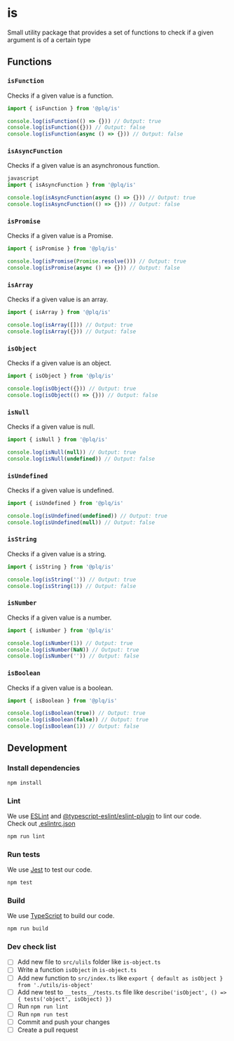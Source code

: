 # is
Small utility package that provides a set of functions to check if a given argument is of a certain type

## Functions

### `isFunction`

Checks if a given value is a function.

```javascript
import { isFunction } from '@plq/is'

console.log(isFunction(() => {})) // Output: true
console.log(isFunction({})) // Output: false
console.log(isFunction(async () => {})) // Output: false
```

### `isAsyncFunction`

Checks if a given value is an asynchronous function.

```javascript
javascript
import { isAsyncFunction } from '@plq/is'

console.log(isAsyncFunction(async () => {})) // Output: true
console.log(isAsyncFunction(() => {})) // Output: false
```

### `isPromise`

Checks if a given value is a Promise.

```javascript
import { isPromise } from '@plq/is'

console.log(isPromise(Promise.resolve())) // Output: true
console.log(isPromise(async () => {})) // Output: false
```

### `isArray`

Checks if a given value is an array.

```javascript
import { isArray } from '@plq/is'

console.log(isArray([])) // Output: true
console.log(isArray({})) // Output: false
```

### `isObject`

Checks if a given value is an object.

```javascript
import { isObject } from '@plq/is'

console.log(isObject({})) // Output: true
console.log(isObject(() => {})) // Output: false
```

### `isNull`

Checks if a given value is null.

```javascript
import { isNull } from '@plq/is'

console.log(isNull(null)) // Output: true
console.log(isNull(undefined)) // Output: false
```

### `isUndefined`

Checks if a given value is undefined.

```javascript
import { isUndefined } from '@plq/is'

console.log(isUndefined(undefined)) // Output: true
console.log(isUndefined(null)) // Output: false
```

### `isString`

Checks if a given value is a string.

```javascript
import { isString } from '@plq/is'

console.log(isString('')) // Output: true
console.log(isString(1)) // Output: false
```

### `isNumber`

Checks if a given value is a number.

```javascript
import { isNumber } from '@plq/is'

console.log(isNumber(1)) // Output: true
console.log(isNumber(NaN)) // Output: true
console.log(isNumber('')) // Output: false
```

### `isBoolean`

Checks if a given value is a boolean.

```javascript
import { isBoolean } from '@plq/is'

console.log(isBoolean(true)) // Output: true
console.log(isBoolean(false)) // Output: true
console.log(isBoolean(1)) // Output: false
```

## Development

### Install dependencies

```bash
npm install
```

### Lint

We use [ESLint](https://eslint.org/) and [@typescript-eslint/eslint-plugin](https://www.npmjs.com/package/@typescript-eslint/eslint-plugin) to lint our code.
</br>
Check out [.eslintrc.json](https://github.com/Akurganow/is/blob/main/.eslintrc.json)

```bash
npm run lint
```

### Run tests

We use [Jest](https://jestjs.io/) to test our code.

```bash
npm test
```

### Build

We use [TypeScript](https://www.typescriptlang.org/) to build our code.

```bash
npm run build
```

### Dev check list

- [ ] Add new file to `src/ulils` folder like `is-object.ts`
- [ ] Write a function `isObject` in `is-object.ts`
- [ ] Add new function to `src/index.ts` like `export { default as isObject } from './utils/is-object'`
- [ ] Add new test to `__tests__/tests.ts` file like `describe('isObject', () => { tests('object', isObject) })`
- [ ] Run `npm run lint`
- [ ] Run `npm run test`
- [ ] Commit and push your changes
- [ ] Create a pull request
